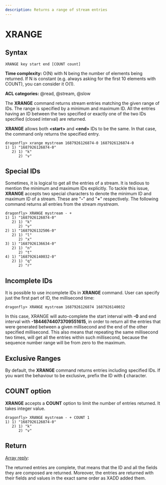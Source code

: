 ```yaml
---
description: Returns a range of stream entries
---
```


# XRANGE

## Syntax

	XRANGE key start end [COUNT count]

**Time complexity:** O(N) with N being the number of elements
being returned. If N is constant (e.g. always asking for the
first 10 elements with COUNT), you can consider it O(1).

**ACL categories:** @read, @stream, @slow

The **XRANGE** command returns stream entries matching the
given range of IDs. The range is specified by a minimum and
maximum ID. All the entries having an ID between the two
specified or exactly one of the two IDs specified (closed
interval) are returned.

**XRANGE** allows both **<start\>** and **<end\>** IDs to be
the same. In that case, the command only returns the specified
entry.

```shell
dragonfly> xrange mystream 1687926126874-0 1687926126874-0
1) 1) "1687926126874-0"
   2) 1) "k"
      2) "v"
```

## Special IDs

Sometimes, it is logical to get all the entries of a stream. It
is tedious to mention the minimum and maximum IDs explicitly.
To tackle this issue, **XRANGE** accepts two special characters
to denote the minimum ID and maximum ID of a stream. These are
"**-**" and "**+**" respectively. The following command returns
all entries from the stream *mystream*.

```shell
dragonfly> XRANGE mystream - +
1) 1) "1687926126874-0"
   2) 1) "k"
      2) "v"
2) 1) "1687926132506-0"
   2) 1) "l"
      2) "x"
3) 1) "1687926136634-0"
   2) 1) "n"
      2) "t"
4) 1) "1687926140032-0"
   2) 1) "q"
      2) "r"
```

## Incomplete IDs

It is possible to use incomplete IDs in **XRANGE** command. User
can specify just the first part of ID, the millisecond time:

```shell
dragonfly> XRANGE mystream 1687926126874 1687926140032
```

In this case, XRANGE will auto-complete the start interval with
**-0** and end interval with **-18446744073709551615**, in order
to return all the entries that were generated between a given
millisecond and the end of the other specified millisecond. This
also means that repeating the same millisecond two times, will get
all the entries within such millisecond, because the sequence number
range will be from zero to the maximum.

## Exclusive Ranges

By default, the **XRANGE** command returns entries including specified
IDs. If you want the behaviour to be exclusive, prefix the ID with
**(** character.

## COUNT option

**XRANGE** accepts a **COUNT** option to limit the number of entries
returned. It takes integer value.

```shell
dragonfly> XRANGE mystream - + COUNT 1
1) 1) "1687926126874-0"
   2) 1) "k"
      2) "v"
```

## Return

[Array reply](https://redis.io/docs/reference/protocol-spec/#arrays):

The returned entries are complete, that means that the ID and all the
fields they are composed are returned. Moreover, the entries are
returned with their fields and values in the exact same order as
XADD added them.
